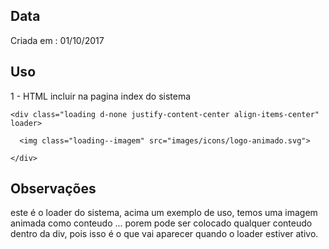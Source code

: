 ## Data
Criada em : 01/10/2017

## Uso
1 - HTML
incluir na pagina index do sistema
```
<div class="loading d-none justify-content-center align-items-center" loader>

  <img class="loading--imagem" src="images/icons/logo-animado.svg">

</div>
```

## Observações
este é o loader do sistema, acima um exemplo de uso,
temos uma imagem animada como conteudo ...
porem pode ser colocado qualquer conteudo dentro da div, pois isso é o que vai aparecer quando o loader estiver ativo.
